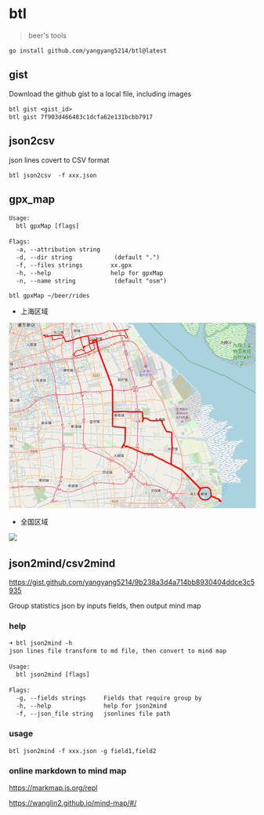 # btl

> beer's tools

```shell
go install github.com/yangyang5214/btl@latest 
```

## gist

Download the github gist to a local file, including images

```shell
btl gist <gist_id>
btl gist 7f903d466483c1dcfa62e131bcbb7917
```

## json2csv

json lines covert to CSV format

```shell
btl json2csv  -f xxx.json
```

## gpx_map

```
Usage:
  btl gpxMap [flags]

Flags:
  -a, --attribution string   
  -d, --dir string            (default ".")
  -f, --files strings        xx.gpx
  -h, --help                 help for gpxMap
  -n, --name string           (default "osm")
```

```
btl gpxMap ~/beer/rides
```

- 上海区域

![](./images/gpx_map_1.png)

- 全国区域

![](./images/gpx_map_2.png)


## json2mind/csv2mind

https://gist.github.com/yangyang5214/9b238a3d4a714bb8930404ddce3c5935

Group statistics json by inputs fields, then output mind map

### help

```
➜ btl json2mind -h
json lines file transform to md file, then convert to mind map

Usage:
  btl json2mind [flags]

Flags:
  -g, --fields strings     Fields that require group by
  -h, --help               help for json2mind
  -f, --json_file string   jsonlines file path
```

### usage

```shell
btl json2mind -f xxx.json -g field1,field2
```

### online markdown to mind map

https://markmap.js.org/repl

https://wanglin2.github.io/mind-map/#/
